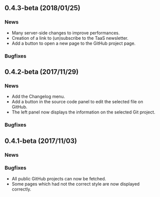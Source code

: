 ## 0.4.3-beta (2018/01/25)

### News

- Many server-side changes to improve performances.
- Creation of a link to (un)subscribe to the TaaS newsletter.
- Add a button to open a new page to the GitHub project page.

### Bugfixes


## 0.4.2-beta (2017/11/29)

### News

- Add the Changelog menu.
- Add a button in the source code panel to edit the selected file on GitHub.
- The left panel now displays the information on the selected Git project.

### Bugfixes


## 0.4.1-beta (2017/11/03)

### News

### Bugfixes

- All public GitHub projects can now be fetched.
- Some pages which had not the correct style are now displayed correctly.
